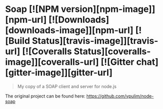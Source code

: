# Soap [![NPM version][npm-image]][npm-url] [![Downloads][downloads-image]][npm-url] [![Build Status][travis-image]][travis-url] [![Coveralls Status][coveralls-image]][coveralls-url] [![Gitter chat][gitter-image]][gitter-url]

> My copy of a SOAP client and server for node.js

The original project can be found here:
https://github.com/vpulim/node-soap
